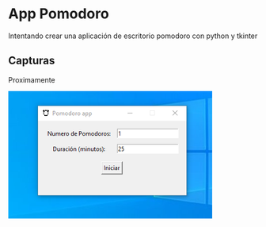 # App Pomodoro
Intentando crear una aplicación de escritorio pomodoro con python y tkinter

## Capturas
Proximamente 

![App Screenshot](img/screen.png)

